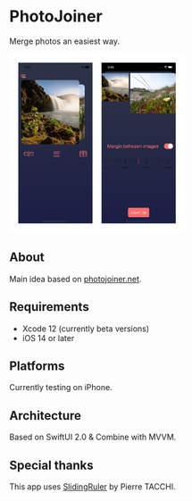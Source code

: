 # PhotoJoiner

Merge photos an easiest way.

<p align="left">
<img src="https://github.com/c-villain/PhotoJoiner/blob/master/.assets/screens.png" alt="PhotoJoiner Screenshots" height="320">
</p>

## About

Main idea based on [photojoiner.net](https://old.photojoiner.net).

## Requirements

- Xcode 12 (currently beta versions)
- iOS 14 or later

## Platforms

Currently testing on iPhone.

## Architecture

Based on SwiftUI 2.0 & Combine with MVVM. 

## Special thanks

This app uses [SlidingRuler](https://github.com/Pyroh/SlidingRuler) by Pierre TACCHI.
